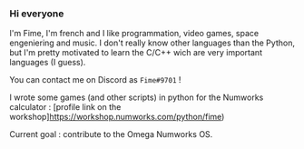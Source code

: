 ### Hi everyone

I'm Fime, I'm french and I like programmation, video games, space engeniering and music.
I don't really know other languages than the Python, but I'm pretty motivated to learn the C/C++ wich are very important languages (I guess).

You can contact me on Discord as `Fime#9701` !

I wrote some games (and other scripts) in python for the Numworks calculator : [profile link on the workshop]https://workshop.numworks.com/python/fime)

Current goal : contribute to the Omega Numworks OS.
